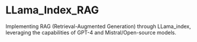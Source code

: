 # LLama_Index_RAG
 Implementing RAG (Retrieval-Augmented Generation) through LLama_index, leveraging the capabilities of GPT-4 and Mistral/Open-source models.
